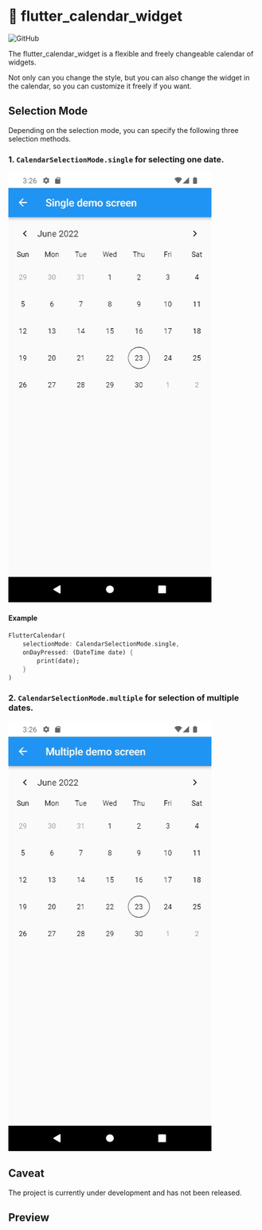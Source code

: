 # 📅 flutter_calendar_widget

![GitHub](https://img.shields.io/github/license/dooboolab/flutter_calendar_widget)

The flutter_calendar_widget is a flexible and freely changeable calendar of widgets.

Not only can you change the style, but you can also change the widget in the calendar, so you can customize it freely if you want.

## Selection Mode

Depending on the selection mode, you can specify the following three selection methods.

### 1. `CalendarSelectionMode.single` for selecting one date.

![sigle_demo](./doc/single_demo.gif)

#### Example

```dart
FlutterCalendar(
    selectionMode: CalendarSelectionMode.single,
    onDayPressed: (DateTime date) {
        print(date);
    }
)
```

### 2. `CalendarSelectionMode.multiple` for selection of multiple dates.

![multiple_demo](./doc/multiple_demo.gif)

## Caveat

The project is currently under development and has not been released.

## Preview
